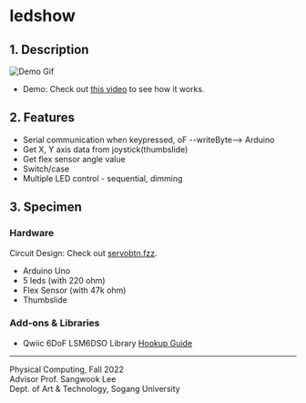 # ledshow
## 1. Description
![Demo Gif](https://videoapi-muybridge.vimeocdn.com/animated-thumbnails/image/0732363a-4d78-4cc4-ad03-97fddf72b5ba.gif?ClientID=vimeo-core-prod&Date=1671912150&Signature=a08ed623c397b8eb7cf84847e0591398db7dcd16)
- Demo: Check out [this video](https://vimeo.com/756247601) to see how it works.
## 2. Features
- Serial communication when keypressed, oF --writeByte--> Arduino
- Get X, Y axis data from joystick(thumbslide)
- Get flex sensor angle value
- Switch/case
- Multiple LED control - sequential, dimming
## 3. Specimen
### Hardware
Circuit Design: Check out [servobtn.fzz](https://github.com/chanulee/ledShow/blob/main/led-flex-joystick.fzz).
- Arduino Uno
- 5 leds (with 220 ohm)
- Flex Sensor (with 47k ohm)
- Thumbslide
### Add-ons & Libraries
- Qwiic 6DoF LSM6DSO Library [Hookup Guide](https://learn.sparkfun.com/tutorials/qwiic-6dof-lsm6dso-breakout-hookup-guide)
---
Physical Computing, Fall 2022     
Advisor Prof. Sangwook Lee  
Dept. of Art & Technology, Sogang University

